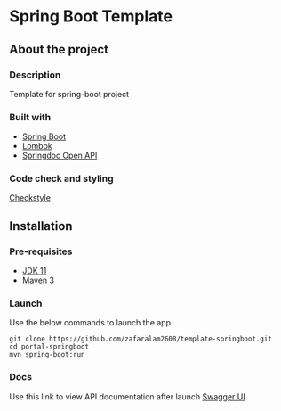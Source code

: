 # Spring Boot Template

## About the project

### Description
Template for spring-boot project

### Built with
* [Spring Boot](https://spring.io/projects/spring-boot/)
* [Lombok](https://projectlombok.org/)
* [Springdoc Open API](https://springdoc.org/)

### Code check and styling
 [Checkstyle](https://maven.apache.org/plugins/maven-checkstyle-plugin/index.html)

## Installation

### Pre-requisites
* [JDK 11](https://www.oracle.com/in/java/technologies/javase/jdk11-archive-downloads.html)
* [Maven 3](https://maven.apache.org/download.cgi)

### Launch
Use the below commands to launch the app
```
git clone https://github.com/zafaralam2608/template-springboot.git
cd portal-springboot
mvn spring-boot:run
```

### Docs
Use this link to view API documentation after launch
[Swagger UI](http://localhost:8080/swagger-ui/index.html)
